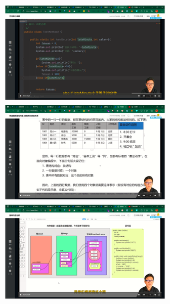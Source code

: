 ![image-20220110235135395](Day5-da-photo/image-20220110235135395.png)

![image-20220110235430617](Day5-da-photo/image-20220110235430617.png)

![image-20220110235827136](Day5-da-photo/image-20220110235827136.png)



